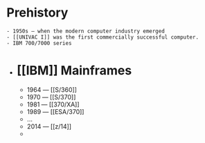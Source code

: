 # Prehistory
	- 1950s — when the modern computer industry emerged
	- [[UNIVAC I]] was the first commercially successful computer.
	- IBM 700/7000 series
- # [[IBM]] Mainframes
	- 1964 — [[S/360]]
	- 1970 — [[S/370]]
	- 1981 — [[370/XA]]
	- 1989 — [[ESA/370]]
	- ...
	- 2014 — [[z/14]]
	-